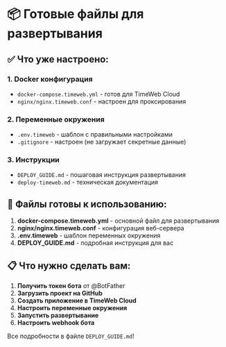 # 📦 Готовые файлы для развертывания

## ✅ Что уже настроено:

### 1. Docker конфигурация
- `docker-compose.timeweb.yml` - готов для TimeWeb Cloud
- `nginx/nginx.timeweb.conf` - настроен для проксирования

### 2. Переменные окружения
- `.env.timeweb` - шаблон с правильными настройками
- `.gitignore` - настроен (не загружает секретные данные)

### 3. Инструкции
- `DEPLOY_GUIDE.md` - пошаговая инструкция развертывания
- `deploy-timeweb.md` - техническая документация

## 🔧 Файлы готовы к использованию:

1. **docker-compose.timeweb.yml** - основной файл для развертывания
2. **nginx/nginx.timeweb.conf** - конфигурация веб-сервера
3. **.env.timeweb** - шаблон переменных окружения
4. **DEPLOY_GUIDE.md** - подробная инструкция для вас

## 📋 Что нужно сделать вам:

1. **Получить токен бота** от @BotFather
2. **Загрузить проект на GitHub**
3. **Создать приложение в TimeWeb Cloud**
4. **Настроить переменные окружения**
5. **Запустить развертывание**
6. **Настроить webhook бота**

Все подробности в файле `DEPLOY_GUIDE.md`!